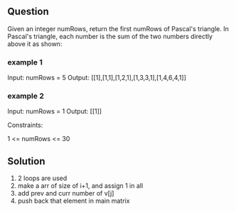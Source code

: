 ## Question

Given an integer numRows, return the first numRows of Pascal's triangle.
In Pascal's triangle, each number is the sum of the two numbers directly above it as shown:

### example 1
Input: numRows = 5
Output: [[1],[1,1],[1,2,1],[1,3,3,1],[1,4,6,4,1]]

### example 2
Input: numRows = 1
Output: [[1]]

Constraints:

1 <= numRows <= 30


## Solution

1. 2 loops are used
2. make a arr of size of i+1, and assign 1 in all
3. add prev and curr number of v[j]
4. push back that element in main matrix